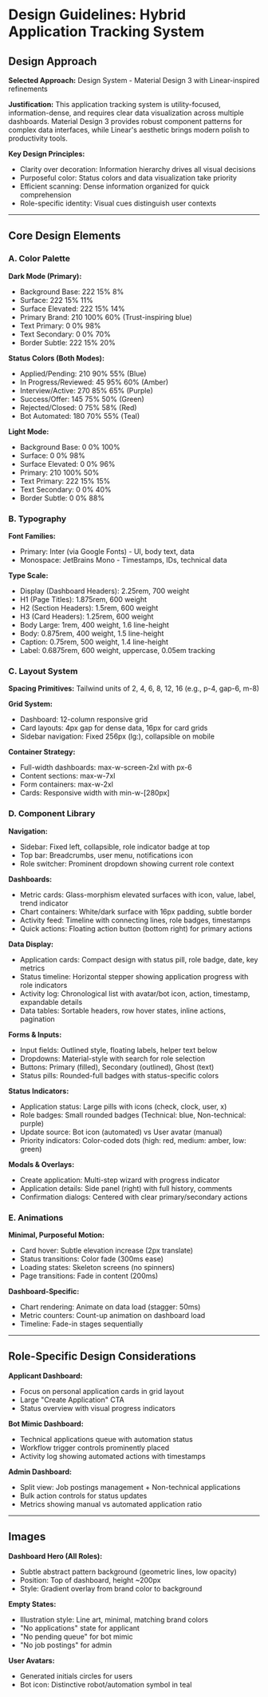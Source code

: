 # Design Guidelines: Hybrid Application Tracking System

## Design Approach

**Selected Approach:** Design System - Material Design 3 with Linear-inspired refinements

**Justification:** This application tracking system is utility-focused, information-dense, and requires clear data visualization across multiple dashboards. Material Design 3 provides robust component patterns for complex data interfaces, while Linear's aesthetic brings modern polish to productivity tools.

**Key Design Principles:**
- Clarity over decoration: Information hierarchy drives all visual decisions
- Purposeful color: Status colors and data visualization take priority
- Efficient scanning: Dense information organized for quick comprehension
- Role-specific identity: Visual cues distinguish user contexts

---

## Core Design Elements

### A. Color Palette

**Dark Mode (Primary):**
- Background Base: 222 15% 8%
- Surface: 222 15% 11%
- Surface Elevated: 222 15% 14%
- Primary Brand: 210 100% 60% (Trust-inspiring blue)
- Text Primary: 0 0% 98%
- Text Secondary: 0 0% 70%
- Border Subtle: 222 15% 20%

**Status Colors (Both Modes):**
- Applied/Pending: 210 90% 55% (Blue)
- In Progress/Reviewed: 45 95% 60% (Amber)
- Interview/Active: 270 85% 65% (Purple)
- Success/Offer: 145 75% 50% (Green)
- Rejected/Closed: 0 75% 58% (Red)
- Bot Automated: 180 70% 55% (Teal)

**Light Mode:**
- Background Base: 0 0% 100%
- Surface: 0 0% 98%
- Surface Elevated: 0 0% 96%
- Primary: 210 100% 50%
- Text Primary: 222 15% 15%
- Text Secondary: 0 0% 40%
- Border Subtle: 0 0% 88%

### B. Typography

**Font Families:**
- Primary: Inter (via Google Fonts) - UI, body text, data
- Monospace: JetBrains Mono - Timestamps, IDs, technical data

**Type Scale:**
- Display (Dashboard Headers): 2.25rem, 700 weight
- H1 (Page Titles): 1.875rem, 600 weight
- H2 (Section Headers): 1.5rem, 600 weight
- H3 (Card Headers): 1.25rem, 600 weight
- Body Large: 1rem, 400 weight, 1.6 line-height
- Body: 0.875rem, 400 weight, 1.5 line-height
- Caption: 0.75rem, 500 weight, 1.4 line-height
- Label: 0.6875rem, 600 weight, uppercase, 0.05em tracking

### C. Layout System

**Spacing Primitives:** Tailwind units of 2, 4, 6, 8, 12, 16 (e.g., p-4, gap-6, m-8)

**Grid System:**
- Dashboard: 12-column responsive grid
- Card layouts: 4px gap for dense data, 16px for card grids
- Sidebar navigation: Fixed 256px (lg:), collapsible on mobile

**Container Strategy:**
- Full-width dashboards: max-w-screen-2xl with px-6
- Content sections: max-w-7xl
- Form containers: max-w-2xl
- Cards: Responsive width with min-w-[280px]

### D. Component Library

**Navigation:**
- Sidebar: Fixed left, collapsible, role indicator badge at top
- Top bar: Breadcrumbs, user menu, notifications icon
- Role switcher: Prominent dropdown showing current role context

**Dashboards:**
- Metric cards: Glass-morphism elevated surfaces with icon, value, label, trend indicator
- Chart containers: White/dark surface with 16px padding, subtle border
- Activity feed: Timeline with connecting lines, role badges, timestamps
- Quick actions: Floating action button (bottom right) for primary actions

**Data Display:**
- Application cards: Compact design with status pill, role badge, date, key metrics
- Status timeline: Horizontal stepper showing application progress with role indicators
- Activity log: Chronological list with avatar/bot icon, action, timestamp, expandable details
- Data tables: Sortable headers, row hover states, inline actions, pagination

**Forms & Inputs:**
- Input fields: Outlined style, floating labels, helper text below
- Dropdowns: Material-style with search for role selection
- Buttons: Primary (filled), Secondary (outlined), Ghost (text)
- Status pills: Rounded-full badges with status-specific colors

**Status Indicators:**
- Application status: Large pills with icons (check, clock, user, x)
- Role badges: Small rounded badges (Technical: blue, Non-technical: purple)
- Update source: Bot icon (automated) vs User avatar (manual)
- Priority indicators: Color-coded dots (high: red, medium: amber, low: green)

**Modals & Overlays:**
- Create application: Multi-step wizard with progress indicator
- Application details: Side panel (right) with full history, comments
- Confirmation dialogs: Centered with clear primary/secondary actions

### E. Animations

**Minimal, Purposeful Motion:**
- Card hover: Subtle elevation increase (2px translate)
- Status transitions: Color fade (300ms ease)
- Loading states: Skeleton screens (no spinners)
- Page transitions: Fade in content (200ms)

**Dashboard-Specific:**
- Chart rendering: Animate on data load (stagger: 50ms)
- Metric counters: Count-up animation on dashboard load
- Timeline: Fade-in stages sequentially

---

## Role-Specific Design Considerations

**Applicant Dashboard:**
- Focus on personal application cards in grid layout
- Large "Create Application" CTA
- Status overview with visual progress indicators

**Bot Mimic Dashboard:**
- Technical applications queue with automation status
- Workflow trigger controls prominently placed
- Activity log showing automated actions with timestamps

**Admin Dashboard:**
- Split view: Job postings management + Non-technical applications
- Bulk action controls for status updates
- Metrics showing manual vs automated application ratio

---

## Images

**Dashboard Hero (All Roles):**
- Subtle abstract pattern background (geometric lines, low opacity)
- Position: Top of dashboard, height ~200px
- Style: Gradient overlay from brand color to background

**Empty States:**
- Illustration style: Line art, minimal, matching brand colors
- "No applications" state for applicant
- "No pending queue" for bot mimic
- "No job postings" for admin

**User Avatars:**
- Generated initials circles for users
- Bot icon: Distinctive robot/automation symbol in teal
